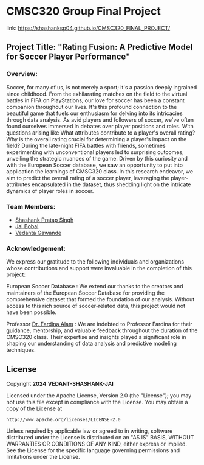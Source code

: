 # CMSC320 Group Final Project

link: https://shashanksp04.github.io/CMSC320_FINAL_PROJECT/

## Project Title: "Rating Fusion: A Predictive Model for Soccer Player Performance"

### Overview:
Soccer, for many of us, is not merely a sport; it's a passion deeply ingrained since childhood. From the exhilarating matches on the field to the virtual battles in FIFA on PlayStations, our love for soccer has been a constant companion throughout our lives. It's this profound connection to the beautiful game that fuels our enthusiasm for delving into its intricacies through data analysis. 
As avid players and followers of soccer, we've often found ourselves immersed in debates over player positions and roles. With questions arising like What attributes contribute to a player's overall rating? Why is the overall rating crucial for determining a player's impact on the field? During the late-night FIFA battles with friends, sometimes experimenting with unconventional players led to surprising outcomes, unveiling the strategic nuances of the game. 
Driven by this curiosity and with the European Soccer database, we saw an opportunity to put into application the learnings of CMSC320 class. In this research endeavor, we aim to predict the overall rating of a soccer player, leveraging the player-attributes encapsulated in the dataset, thus shedding light on the intricate dynamics of player roles in soccer.

### Team Members:
- [Shashank Pratap Singh](https://www.linkedin.com/in/shashank-p-singh/)
- [Jai Bobal](https://www.linkedin.com/in/jaibobal/)
- [Vedanta Gawande](https://www.linkedin.com/in/vedanta-gawande-4606761b8/)

### Acknowledgement:
We express our gratitude to the following individuals and organizations whose contributions and support were invaluable in the completion of this project:

European Soccer Database : We extend our thanks to the creators and maintainers of the European Soccer Database for providing the comprehensive dataset that formed the foundation of our analysis. Without access to this rich source of soccer-related data, this project would not have been possible.

Professor [Dr. Fardina Alam](https://www.fardinafathmiulalam.com/) : We are indebted to Professor Fardina for their guidance, mentorship, and valuable feedback throughout the duration of the CMSC320 class. Their expertise and insights played a significant role in shaping our understanding of data analysis and predictive modeling techniques.

## License

Copyright **2024** **VEDANT-SHASHANK-JAI**

Licensed under the Apache License, Version 2.0 (the "License");
you may not use this file except in compliance with the License.
You may obtain a copy of the License at

    http://www.apache.org/licenses/LICENSE-2.0

Unless required by applicable law or agreed to in writing, software
distributed under the License is distributed on an "AS IS" BASIS,
WITHOUT WARRANTIES OR CONDITIONS OF ANY KIND, either express or implied.
See the License for the specific language governing permissions and
limitations under the License.
